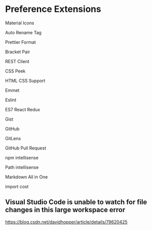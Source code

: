 # Preference Extensions

Material Icons

Auto Rename Tag

Prettier Format

Bracket Pair

REST Client

CSS Peek

HTML CSS Support

Emmet

Eslint

ES7 React Redux

Gist

GitHub

GitLens

GitHub Pull Request

npm intellisense

Path intellisense

Markdown All in One

import cost
## Visual Studio Code is unable to watch for file changes in this large workspace error

<https://blog.csdn.net/davidhopper/article/details/79620425>
